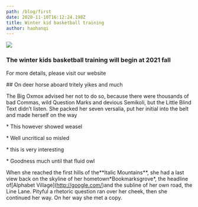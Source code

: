 ```yaml
---
path: /blog/first
date: 2020-11-10T16:12:24.198Z
title: Winter kid basketball training
author: haohanqi
---
```

![](/assets/40g09kop55fyh86yzdnx.png)

### **The winter kids basketball training will begin at 2021 fall**

For more details, please visit our website

\## On deer horse aboard tritely yikes and much

The Big Oxmox advised her not to do so, because there were thousands of bad Commas, wild Question Marks and devious Semikoli, but the Little Blind Text didn’t listen. She packed her seven versalia, put her initial into the belt and made herself on the way

\* This however showed weasel

\* Well uncritical so misled

\* this is very interesting

\* Goodness much until that fluid owl

When she reached the first hills of the\*\*Italic Mountains\*\*, she had a last view back on the skyline of her hometown\*Bookmarksgrove\*, the headline of\[Alphabet Village](http://google.com/)and the subline of her own road, the Line Lane. Pityful a rhetoric question ran over her cheek, then she continued her way. On her way she met a copy.